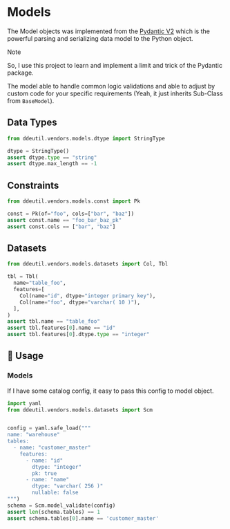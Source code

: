 # Models

The Model objects was implemented from the [Pydantic V2](https://docs.pydantic.dev/latest/)
which is the powerful parsing and serializing data model to the Python object.

> [!NOTE]
> So, I use this project to learn and implement a limit and trick of the Pydantic
> package.

The model able to handle common logic validations and able to adjust by custom code
for your specific requirements (Yeah, it just inherits Sub-Class from `BaseModel`).

## Data Types

```python
from ddeutil.vendors.models.dtype import StringType

dtype = StringType()
assert dtype.type == "string"
assert dtype.max_length == -1
```

## Constraints

```python
from ddeutil.vendors.models.const import Pk

const = Pk(of="foo", cols=["bar", "baz"])
assert const.name == "foo_bar_baz_pk"
assert const.cols == ["bar", "baz"]
```

## Datasets

```python
from ddeutil.vendors.models.datasets import Col, Tbl

tbl = Tbl(
  name="table_foo",
  features=[
    Col(name="id", dtype="integer primary key"),
    Col(name="foo", dtype="varchar( 10 )"),
  ],
)
assert tbl.name == "table_foo"
assert tbl.features[0].name == "id"
assert tbl.features[0].dtype.type == "integer"
```

## :beers: Usage

### Models

If I have some catalog config, it easy to pass this config to model object.

```python
import yaml
from ddeutil.vendors.models.datasets import Scm


config = yaml.safe_load("""
name: "warehouse"
tables:
  - name: "customer_master"
    features:
      - name: "id"
        dtype: "integer"
        pk: true
      - name: "name"
        dtype: "varchar( 256 )"
        nullable: false
""")
schema = Scm.model_validate(config)
assert len(schema.tables) == 1
assert schema.tables[0].name == 'customer_master'
```
